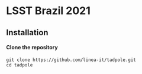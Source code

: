 # LSST Brazil 2021

## Installation

#### Clone the repository

```
git clone https://github.com/linea-it/tadpole.git
cd tadpole
```
